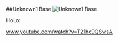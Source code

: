 ##Unknown1 Base
![Unknown1 Base](http://www.onehiveclan.com/uploads/2/8/8/6/28864503/7399598_orig.png)

HoLo:

www.youtube.com/watch?v=T21hc9QSwsA
